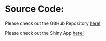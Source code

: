 # Source Code:

Please check out the GitHub Repository [here!](https://github.com/dd-kaleidoscope/JHU-Data-Visualization)

Please check out the Shiny App [here!](https://shuwending.shinyapps.io/Assignment3_group111/)
